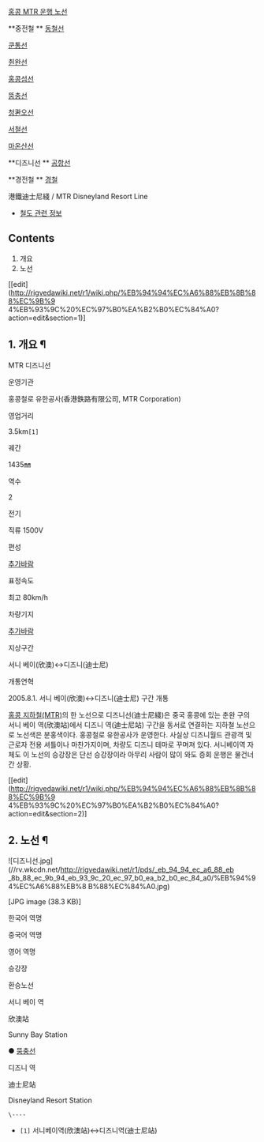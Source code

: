 [홍콩 MTR 운행 노선](MTR.md)

**중전철 **
[동철선](%EB%8F%99%EC%B2%A0%EC%84%A0.md)

[쿤통선](%EC%BF%A4%ED%86%B5%EC%84%A0.md)

[췬완선](%EC%B7%AC%EC%99%84%EC%84%A0.md)

[홍콩섬선](%ED%99%8D%EC%BD%A9%EC%84%AC%EC%84%A0.md)

[뚱충선](%EB%9A%B1%EC%B6%A9%EC%84%A0.md)

[청콴오선](%EC%B2%AD%EC%BD%B4%EC%98%A4%EC%84%A0.md)

[서철선](%EC%84%9C%EC%B2%A0%EC%84%A0.md)

[마온산선](%EB%A7%88%EC%98%A8%EC%82%B0%EC%84%A0.md)

**디즈니선 **
[공항선](MTR%20%EA%B3%B5%ED%95%AD%EC%84%A0.md)

**경전철 **
[경철](MTR%20%EA%B2%BD%EC%B2%A0.md)

  
港鐵迪士尼綫 / MTR Disneyland Resort Line  

  * [철도 관련 정보](%EC%B2%A0%EB%8F%84%20%EA%B4%80%EB%A0%A8%20%EC%A0%95%EB%B3%B4.md)

## Contents

    

1. 개요 
2. 노선 

[[edit](http://rigvedawiki.net/r1/wiki.php/%EB%94%94%EC%A6%88%EB%8B%88%EC%9B%9
4%EB%93%9C%20%EC%97%B0%EA%B2%B0%EC%84%A0?action=edit&section=1)]

## 1. 개요 ¶

MTR 디즈니선

운영기관

홍콩철로 유한공사(香港鉄路有限公司, MTR Corporation)

영업거리

3.5km`[1]`

궤간

1435㎜

역수

2

전기

직류 1500V

편성

[추가바람](%EC%B6%94%EA%B0%80%EB%B0%94%EB%9E%8C.md)

표정속도

최고 80km/h

차량기지

[추가바람](%EC%B6%94%EA%B0%80%EB%B0%94%EB%9E%8C.md)

지상구간

서니 베이(欣澳)↔디즈니(迪士尼)

개통연혁

2005.8.1. 서니 베이(欣澳)↔디즈니(迪士尼) 구간 개통

  
[홍콩 지하철(MTR)](MTR.md)의 한 노선으로 디즈니선(迪士尼綫)은 중국 홍콩에 있는 춘완 구의 서니 베이 역(欣澳站)에서
디즈니 역(迪士尼站) 구간을 동서로 연결하는 지하철 노선으로 노선색은 분홍색이다. 홍콩철로 유한공사가 운영한다. 사실상 디즈니월드 관광객 및
근로자 전용 셔틀이나 마찬가지이며, 차량도 디즈니 테마로 꾸며져 있다. 서니베이역 자체도 이 노선의 승강장은 단선 승강장이라 아무리 사람이
많이 와도 증회 운행은 물건너 간 상황.

[[edit](http://rigvedawiki.net/r1/wiki.php/%EB%94%94%EC%A6%88%EB%8B%88%EC%9B%9
4%EB%93%9C%20%EC%97%B0%EA%B2%B0%EC%84%A0?action=edit&section=2)]

## 2. 노선 ¶

![디즈니선.jpg](//rv.wkcdn.net/http://rigvedawiki.net/r1/pds/_eb_94_94_ec_a6_88_eb
_8b_88_ec_9b_94_eb_93_9c_20_ec_97_b0_ea_b2_b0_ec_84_a0/%EB%94%94%EC%A6%88%EB%8
B%88%EC%84%A0.jpg)

[JPG image (38.3 KB)]

  

한국어 역명

중국어 역명

영어 역명

승강장

환승노선

서니 베이 역

欣澳站

Sunny Bay Station

● [뚱충선](%EB%9A%B1%EC%B6%A9%EC%84%A0.md)

디즈니 역

迪士尼站

Disneyland Resort Station

  

`\----`

  * `[1]` 서니베이역(欣澳站)↔디즈니역(迪士尼站)

